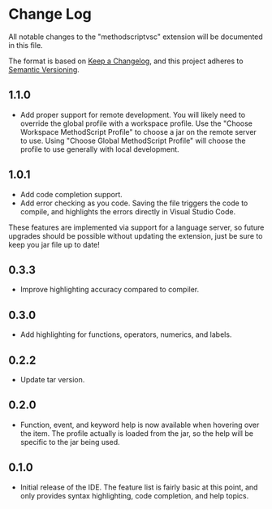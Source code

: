 # Change Log
All notable changes to the "methodscriptvsc" extension will be documented in this file.

The format is based on [Keep a Changelog](https://keepachangelog.com/en/1.0.0/),
and this project adheres to [Semantic Versioning](https://semver.org/spec/v2.0.0.html).

## 1.1.0
- Add proper support for remote development. You will likely need to override the global profile with a workspace profile. Use the "Choose Workspace MethodScript Profile" to choose a jar on the remote server to use. Using "Choose Global MethodScript Profile" will choose the profile to use generally with local development.

## 1.0.1
- Add code completion support.
- Add error checking as you code. Saving the file triggers the code to compile, and highlights the errors directly in Visual Studio Code.

These features are implemented via support for a language server, so future upgrades should be possible without updating the extension, just be sure to keep you jar file up to date!

## 0.3.3
- Improve highlighting accuracy compared to compiler.

## 0.3.0
- Add highlighting for functions, operators, numerics, and labels.

## 0.2.2
- Update tar version.

## 0.2.0
- Function, event, and keyword help is now available when hovering over the item. The profile actually is loaded from the jar, so the
help will be specific to the jar being used.

## 0.1.0
- Initial release of the IDE. The feature list is fairly basic at this point, and only provides syntax highlighting, code completion, and help
topics.